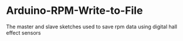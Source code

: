 # Arduino-RPM-Write-to-File
The master and slave sketches used to save rpm data using digital hall effect sensors
